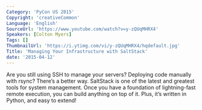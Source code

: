 ```yaml
---
Category: 'PyCon US 2015'
Copyright: 'creativeCommon'
Language: 'English'
SourceUrl: 'https://www.youtube.com/watch?v=y-zQUqMHRX4'
Speakers: [Colton Myers]
Tags: []
ThumbnailUrl: 'https://i.ytimg.com/vi/y-zQUqMHRX4/hqdefault.jpg'
Title: 'Managing Your Infrastructure with SaltStack'
date: '2015-04-12'
---
```

Are you still using SSH to manage your servers? Deploying code manually with rsync? There’s a better way. SaltStack is one of the latest and greatest tools for system management. Once you have a foundation of lightning-fast remote execution, you can build anything on top of it. Plus, it’s written in Python, and easy to extend!
